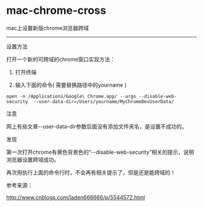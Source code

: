 # mac-chrome-cross
mac上设置新版chrome浏览器跨域
___
设置方法

打开一个新的可跨域的chrome窗口实现方法：

1. 打开终端

2. 输入下面的命令( 需要替换路径中的yourname )

`open -n /Applications/Google\ Chrome.app/ --args --disable-web-security  --user-data-dir=/Users/yourname/MyChromeDevUserData/`

注意

网上有些文章--user-data-dir参数后面没有添加文件夹名，是设置不成功的。

发现

第一次打开chrome有黄色背景色的“--disable-web-security”相关的提示，说明浏览器设置跨域成功。

再次用执行上面的命令行时，不会再有相关提示了，但是还是能跨域的！

 

参考来源：

http://www.cnblogs.com/laden666666/p/5544572.html
